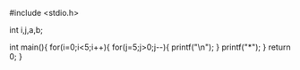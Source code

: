 #include <stdio.h>

int i,j,a,b;

int main(){
  for(i=0;i<5;i++){
      for(j=5;j>0;j--){
          printf("\n");
      }
  printf("*");
  }
  return 0;
}      
